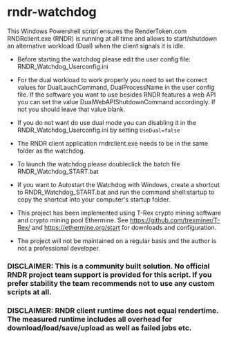 # rndr-watchdog
This Windows Powershell script ensures the RenderToken.com RNDRclient.exe (RNDR) is running at all time and allows to start/shutdown an alternative workload (Dual) when the client signals it is idle.

- Before starting the watchdog please edit the user config file: RNDR_Watchdog_Userconfig.ini

- For the dual workload to work properly you need to set the correct values for DualLauchCommand, DualProcessName in the user config file. If the software you want to use besides RNDR features a web API you can set the value DualWebAPIShutdownCommand accordingly. If not you should leave that value blank.

- If you do not want do use dual mode you can disabling it in the RNDR_Watchdog_Userconfig.ini by setting `UseDual=false`

- The RNDR client application rndrclient.exe needs to be in the same folder as the watchdog.

- To launch the watchdog please doubleclick the batch file RNDR_Watchdog_START.bat

- If you want to Autostart the Watchdog with Windows, create a shortcut to RNDR_Watchdog_START.bat and run the command shell:startup to copy the shortcut into your computer's startup folder.

- This project has been implemented using T-Rex crypto mining software and crypto mining pool Ethermine. See https://github.com/trexminer/T-Rex/ and https://ethermine.org/start for downloads and configuration.

- The project will not be maintained on a regular basis and the author is not a professional developer.

### DISCLAIMER: This is a community built solution. No official RNDR project team support is provided for this script. If you prefer stability the team recommends not to use any custom scripts at all.

### DISCLAIMER: RNDR client runtime does not equal rendertime. The measured runtime includes all overhead for download/load/save/upload as well as failed jobs etc.
